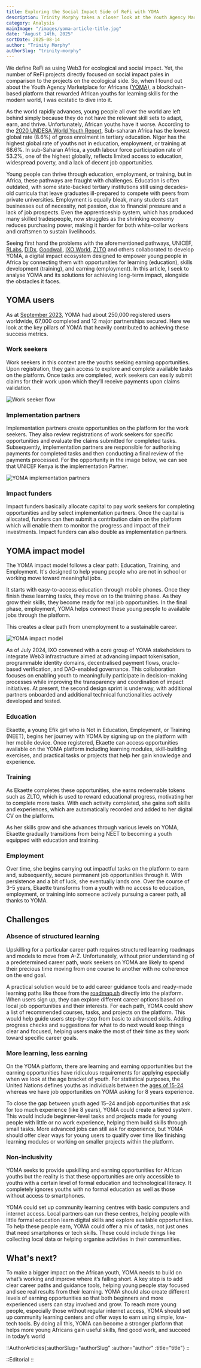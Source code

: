 ```yaml
---
title: Exploring the Social Impact Side of ReFi with YOMA
description: Trinity Morphy takes a closer look at the Youth Agency Marketplace for Africans and its potential for social impact.
category: Analysis
mainImage: "/images/yoma-article-title.jpg"
date: "August 14th, 2025"
sortDate: 2025-08-14
author: "Trinity Morphy"
authorSlug: "trinity-morphy"
---
```


We define ReFi as using Web3 for ecological and social impact. Yet, the number of ReFi projects directly focused on social impact pales in comparison to the projects on the ecological side. So, when I found out about the Youth Agency Marketplace for Africans ([YOMA](https://yoma.world/)), a blockchain-based platform that rewarded African youths for learning skills for the modern world, I was ecstatic to dive into it. 

As the world rapidly advances, young people all over the world are left behind simply because they do not have the relevant skill sets to adapt, earn, and thrive. Unfortunately, African youths have it worse. According to the [2020 UNDESA World Youth Report](https://social.desa.un.org/sites/default/files/publications/2023-08/2020-World-Youth-Report.pdf), Sub-saharan Africa has the lowest global rate (8.6%) of gross enrolment in tertiary education. Niger has the highest global rate of youths not in education, employment, or training at 68.6%. In sub-Saharan Africa, a youth labour force participation rate of 53.2%, one of the highest globally, reflects limited access to education, widespread poverty, and a lack of decent job opportunities. 

Young people can thrive through education, employment, or training, but in Africa, these pathways are fraught with challenges. Education is often outdated, with some state-backed tertiary institutions still using decades-old curricula that leave graduates ill-prepared to compete with peers from private universities. Employment is equally bleak, many students start businesses out of necessity, not passion, due to financial pressure and a lack of job prospects. Even the apprenticeship system, which has produced many skilled tradespeople, now struggles as the shrinking economy reduces purchasing power, making it harder for both white-collar workers and craftsmen to sustain livelihoods.

Seeing first hand the problems with the aforementioned pathways, UNICEF, [RLabs](https://rlabs.org/), [DIDx](https://www.didx.co.za/), [Goodwall](https://www.goodwall.io/), [IXO World](/project/ixo-world/), [ZLTO](https://www.zlto.co/) and others collaborated to develop YOMA, a digital impact ecosystem designed to empower young people in Africa by connecting them with opportunities for learning (education), skills development (training), and earning (employment). In this article, I seek to analyse YOMA and its solutions for achieving long-term impact, alongside the obstacles it faces.

## YOMA users

As at [September 2023](https://www.un.org/en/global-issues/youth#:~:text=Who%20Are%20the%20Youth?,of%2015%20and%2024%20years.), YOMA had about 250,000 registered users worldwide, 67,000 completed and 12 major partnerships secured. Here we look at the key pillars of YOMA that heavily contributed to achieving these success metrics.

### Work seekers

Work seekers in this context are the youths seeking earning opportunities. Upon registration, they gain access to explore and complete available tasks on the platform. Once tasks are completed, work seekers can easily submit claims for their work upon which they’ll receive payments upon claims validation. 

![Work seeker flow](/images/yoma-article-1.jpg)

### Implementation partners

Implementation partners create opportunities on the platform for the work seekers. They also review registrations of work seekers for specific opportunities and evaluate the claims submitted for completed tasks. Subsequently, implementation partners are responsible for authorising payments for completed tasks and then conducting a final review of the payments processed. For the opportunity in the image below, we can see that UNICEF Kenya is the implementation Partner.

<img src="/images/yoma-article-2.jpg" class="w-50" alt="YOMA implementation partners" />

### Impact funders

Impact funders basically allocate capital to pay work seekers for completing opportunities and by select implementation partners. Once the capital is allocated, funders can then submit a contribution claim on the platform which will enable them to monitor the progress and impact of their investments. Impact funders can also double as implementation partners.

## YOMA impact model

The YOMA impact model follows a clear path: Education, Training, and Employment. It's designed to help young people who are not in school or working move toward meaningful jobs.

It starts with easy-to-access education through mobile phones. Once they finish these learning tasks, they move on to the training phase. As they grow their skills, they become ready for real job opportunities. In the final phase, employment, YOMA helps connect these young people to available jobs through the platform. 

This creates a clear path from unemployment to a sustainable career.

![YOMA impact model](/images/yoma-article-3.jpg)

As of July 2024, IXO convened with a core group of YOMA stakeholders to integrate Web3 infrastructure aimed at advancing impact tokenisation, programmable identity domains, decentralised payment flows, oracle-based verification, and DAO-enabled governance. This collaboration focuses on enabling youth to meaningfully participate in decision-making processes while improving the transparency and coordination of impact initiatives. At present, the second design sprint is underway, with additional partners onboarded and additional technical functionalities actively developed and tested.

### Education

Ekaette, a young Efik girl who is Not in Education, Employment, or Training (NEET), begins her journey with YOMA by signing up on the platform with her mobile device. Once registered, Ekaette can access opportunities available on the YOMA platform including learning modules, skill-building exercises, and practical tasks or projects that help her gain knowledge and experience.

### Training

As Ekaette completes these opportunities, she earns redeemable tokens such as ZLTO, which is used to reward educational progress, motivating her to complete more tasks. With each activity completed, she gains soft skills and experiences, which are automatically recorded and added to her digital CV on the platform.

As her skills grow and she advances through various levels on YOMA, Ekaette gradually transitions from being NEET to becoming a youth equipped with education and training. 

### Employment

Over time, she begins carrying out impactful tasks on the platform to earn and, subsequently, secure permanent job opportunities through it. With persistence and a bit of luck, she eventually lands one. Over the course of 3–5 years, Ekaette transforms from a youth with no access to education, employment, or training into someone actively pursuing a career path, all thanks to YOMA.

## Challenges

### Absence of structured learning

Upskilling for a particular career path requires structured learning roadmaps and models to move from A-Z. Unfortunately, without prior understanding of a predetermined career path, work seekers on YOMA are likely to spend their precious time moving from one course to another with no coherence on the end goal.  

A practical solution would be to add career guidance tools and ready-made learning paths like those from the [roadmap.sh](http://roadmap.sh) directly into the platform. When users sign up, they can explore different career options based on local job opportunities and their interests. For each path, YOMA could show a list of recommended courses, tasks, and projects on the platform. This would help guide users step-by-step from basic to advanced skills. Adding progress checks and suggestions for what to do next would keep things clear and focused, helping users make the most of their time as they work toward specific career goals.

### More learning, less earning

On the YOMA platform, there are learning and earning opportunities but the earning opportunities have ridiculous requirements for applying especially when we look at the age bracket of youth. For statistical purposes, the United Nations defines youths as individuals between the [ages of 15-24](https://www.un.org/en/global-issues/youth#:~:text=Who%20Are%20the%20Youth?,of%2015%20and%2024%20years.) whereas we have job opportunities on YOMA asking for 8 years experience.

To close the gap between youth aged 15–24 and job opportunities that ask for too much experience (like 8 years), YOMA could create a tiered system. This would include beginner-level tasks and projects made for young people with little or no work experience, helping them build skills through small tasks. More advanced jobs can still ask for experience, but YOMA should offer clear ways for young users to qualify over time like finishing learning modules or working on smaller projects within the platform.

### Non-inclusivity

YOMA seeks to provide upskilling and earning opportunities for African youths but the reality is that these opportunities are only accessible to youths with a certain level of formal education and technological literacy. It completely ignores youths with no formal education as well as those without access to smartphones.

YOMA could set up community learning centres with basic computers and internet access. Local partners can run these centres, helping people with little formal education learn digital skills and explore available opportunities. To help these people earn, YOMA could offer a mix of tasks, not just ones that need smartphones or tech skills. These could include things like collecting local data or helping organise activities in their communities.

## What's next?

To make a bigger impact on the African youth, YOMA needs to build on what’s working and improve where it’s falling short. A key step is to add clear career paths and guidance tools, helping young people stay focused and see real results from their learning. YOMA should also create different levels of earning opportunities so that both beginners and more experienced users can stay involved and grow. To reach more young people, especially those without regular internet access, YOMA should set up community learning centers and offer ways to earn using simple, low-tech tools. By doing all this, YOMA can become a stronger platform that helps more young Africans gain useful skills, find good work, and succeed in today’s world



::AuthorArticles{:authorSlug="authorSlug" :author="author" :title="title"}
::

::Editorial
::
